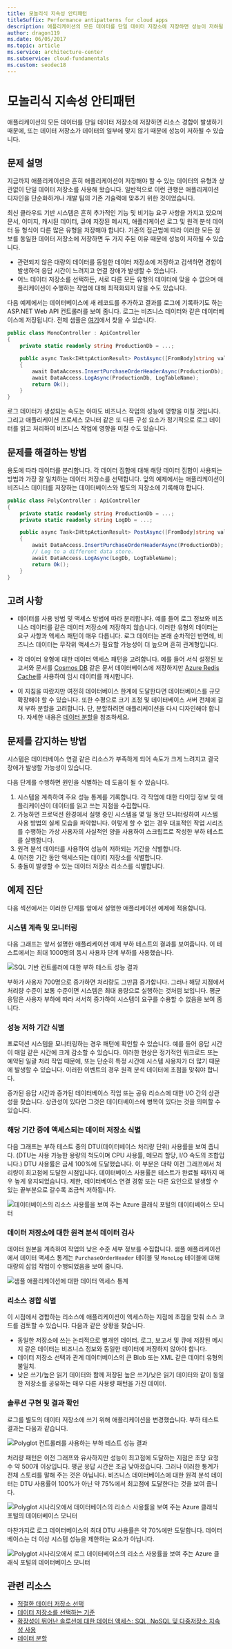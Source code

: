 ```yaml
---
title: 모놀리식 지속성 안티패턴
titleSuffix: Performance antipatterns for cloud apps
description: 애플리케이션의 모든 데이터를 단일 데이터 저장소에 저장하면 성능이 저하될 수 있습니다.
author: dragon119
ms.date: 06/05/2017
ms.topic: article
ms.service: architecture-center
ms.subservice: cloud-fundamentals
ms.custom: seodec18
---
```


# <a name="monolithic-persistence-antipattern"></a>모놀리식 지속성 안티패턴

애플리케이션의 모든 데이터를 단일 데이터 저장소에 저장하면 리소스 경합이 발생하기 때문에, 또는 데이터 저장소가 데이터의 일부에 맞지 않기 때문에 성능이 저하될 수 있습니다.

## <a name="problem-description"></a>문제 설명

지금까지 애플리케이션은 흔히 애플리케이션이 저장해야 할 수 있는 데이터의 유형과 상관없이 단일 데이터 저장소를 사용해 왔습니다. 일반적으로 이런 관행은 애플리케이션 디자인을 단순화하거나 개발 팀의 기존 기술력에 맞추기 위한 것이었습니다.

최신 클라우드 기반 시스템은 흔히 추가적인 기능 및 비기능 요구 사항을 가지고 있으며 문서, 이미지, 캐시된 데이터, 큐에 저장된 메시지, 애플리케이션 로그 및 원격 분석 데이터 등 형식이 다른 많은 유형을 저장해야 합니다. 기존의 접근법에 따라 이러한 모든 정보를 동일한 데이터 저장소에 저장하면 두 가지 주된 이유 때문에 성능이 저하될 수 있습니다.

- 관련되지 않은 대량의 데이터를 동일한 데이터 저장소에 저장하고 검색하면 경합이 발생하여 응답 시간이 느려지고 연결 장애가 발생할 수 있습니다.
- 어느 데이터 저장소를 선택하든, 서로 다른 모든 유형의 데이터에 맞을 수 없으며 애플리케이션이 수행하는 작업에 대해 최적화되지 않을 수도 있습니다.

다음 예제에서는 데이터베이스에 새 레코드를 추가하고 결과를 로그에 기록하기도 하는 ASP.NET Web API 컨트롤러를 보여 줍니다. 로그는 비즈니스 데이터와 같은 데이터베이스에 저장됩니다. 전체 샘플은 [여기][sample-app]에서 찾을 수 있습니다.

```csharp
public class MonoController : ApiController
{
    private static readonly string ProductionDb = ...;

    public async Task<IHttpActionResult> PostAsync([FromBody]string value)
    {
        await DataAccess.InsertPurchaseOrderHeaderAsync(ProductionDb);
        await DataAccess.LogAsync(ProductionDb, LogTableName);
        return Ok();
    }
}
```

로그 데이터가 생성되는 속도는 아마도 비즈니스 작업의 성능에 영향을 미칠 것입니다. 그리고 애플리케이션 프로세스 모니터 같은 또 다른 구성 요소가 정기적으로 로그 데이터를 읽고 처리하여 비즈니스 작업에 영향을 미칠 수도 있습니다.

## <a name="how-to-fix-the-problem"></a>문제를 해결하는 방법

용도에 따라 데이터를 분리합니다. 각 데이터 집합에 대해 해당 데이터 집합이 사용되는 방법과 가장 잘 일치하는 데이터 저장소를 선택합니다. 앞의 예제에서는 애플리케이션이 비즈니스 데이터를 저장하는 데이터베이스와 별도의 저장소에 기록해야 합니다.

```csharp
public class PolyController : ApiController
{
    private static readonly string ProductionDb = ...;
    private static readonly string LogDb = ...;

    public async Task<IHttpActionResult> PostAsync([FromBody]string value)
    {
        await DataAccess.InsertPurchaseOrderHeaderAsync(ProductionDb);
        // Log to a different data store.
        await DataAccess.LogAsync(LogDb, LogTableName);
        return Ok();
    }
}
```

## <a name="considerations"></a>고려 사항

- 데이터를 사용 방법 및 액세스 방법에 따라 분리합니다. 예를 들어 로그 정보와 비즈니스 데이터를 같은 데이터 저장소에 저장하지 않습니다. 이러한 유형의 데이터는 요구 사항과 액세스 패턴이 매우 다릅니다. 로그 데이터는 본래 순차적인 반면에, 비즈니스 데이터는 무작위 액세스가 필요할 가능성이 더 높으며 흔히 관계형입니다.

- 각 데이터 유형에 대한 데이터 액세스 패턴을 고려합니다. 예를 들어 서식 설정된 보고서와 문서를 [Cosmos DB][CosmosDB] 같은 문서 데이터베이스에 저장하지만 [Azure Redis Cache][Azure-cache]를 사용하여 임시 데이터를 캐시합니다.

- 이 지침을 따랐지만 여전히 데이터베이스 한계에 도달한다면 데이터베이스를 규모 확장해야 할 수 있습니다. 또한 수평으로 크기 조정 및 데이터베이스 서버 전체에 걸쳐 부하 분할을 고려합니다. 단, 분할하려면 애플리케이션을 다시 디자인해야 합니다. 자세한 내용은 [데이터 분할][DataPartitioningGuidance]을 참조하세요.

## <a name="how-to-detect-the-problem"></a>문제를 감지하는 방법

시스템은 데이터베이스 연결 같은 리소스가 부족하게 되어 속도가 크게 느려지고 결국 장애가 발생할 가능성이 있습니다.

다음 단계를 수행하면 원인을 식별하는 데 도움이 될 수 있습니다.

1. 시스템을 계측하여 주요 성능 통계를 기록합니다. 각 작업에 대한 타이밍 정보 및 애플리케이션이 데이터를 읽고 쓰는 지점을 수집합니다.
2. 가능하면 프로덕션 환경에서 실행 중인 시스템을 몇 일 동안 모니터링하여 시스템 사용 방법의 실제 모습을 파악합니다. 이렇게 할 수 없는 경우 대표적인 작업 시리즈를 수행하는 가상 사용자의 사실적인 양을 사용하여 스크립트로 작성한 부하 테스트를 실행합니다.
3. 원격 분석 데이터를 사용하여 성능이 저하되는 기간을 식별합니다.
4. 이러한 기간 동안 액세스되는 데이터 저장소를 식별합니다.
5. 충돌이 발생할 수 있는 데이터 저장소 리소스를 식별합니다.

## <a name="example-diagnosis"></a>예제 진단

다음 섹션에서는 이러한 단계를 앞에서 설명한 애플리케이션 예제에 적용합니다.

### <a name="instrument-and-monitor-the-system"></a>시스템 계측 및 모니터링

다음 그래프는 앞서 설명한 애플리케이션 예제 부하 테스트의 결과를 보여줍니다. 이 테스트에서는 최대 1000명의 동시 사용자 단계 부하를 사용했습니다.

![SQL 기반 컨트롤러에 대한 부하 테스트 성능 결과][MonolithicScenarioLoadTest]

부하가 사용자 700명으로 증가하면 처리량도 그만큼 증가합니다. 그러나 해당 지점에서 처리량 수준이 보통 수준이면 시스템은 최대 용량으로 실행하는 것처럼 보입니다. 평균 응답은 사용자 부하에 따라 서서히 증가하여 시스템이 요구를 수용할 수 없음을 보여 줍니다.

### <a name="identify-periods-of-poor-performance"></a>성능 저하 기간 식별

프로덕션 시스템을 모니터링하는 경우 패턴에 확인할 수 있습니다. 예를 들어 응답 시간이 매일 같은 시간에 크게 감소할 수 있습니다. 이러한 현상은 정기적인 워크로드 또는 예약된 일괄 처리 작업 때문에, 또는 단순히 특정 시간에 시스템 사용자가 더 많기 때문에 발생할 수 있습니다. 이러한 이벤트의 경우 원격 분석 데이터에 초점을 맞춰야 합니다.

증가된 응답 시간과 증가된 데이터베이스 작업 또는 공유 리소스에 대한 I/O 간의 상관성을 찾습니다. 상관성이 있다면 그것은 데이터베이스에 병목이 있다는 것을 의미할 수 있습니다.

### <a name="identify-which-data-stores-are-accessed-during-those-periods"></a>해당 기간 중에 액세스되는 데이터 저장소 식별

다음 그래프는 부하 테스트 중의 DTU(데이터베이스 처리량 단위) 사용률을 보여 줍니다. (DTU는 사용 가능한 용량의 척도이며 CPU 사용률, 메모리 할당, I/O 속도의 조합입니다.) DTU 사용률은 금세 100%에 도달했습니다. 이 부분은 대략 이전 그래프에서 처리량이 최고점에 도달한 시점입니다. 데이터베이스 사용률은 테스트가 완료될 때까지 매우 높게 유지되었습니다. 제한, 데이터베이스 연결 경합 또는 다른 요인으로 발생할 수 있는 끝부분으로 갈수록 조금씩 저하됩니다.

![데이터베이스의 리소스 사용률을 보여 주는 Azure 클래식 포털의 데이터베이스 모니터][MonolithicDatabaseUtilization]

### <a name="examine-the-telemetry-for-the-data-stores"></a>데이터 저장소에 대한 원격 분석 데이터 검사

데이터 원본을 계측하여 작업의 낮은 수준 세부 정보를 수집합니다. 샘플 애플리케이션에서 데이터 액세스 통계는 `PurchaseOrderHeader` 테이블 및 `MonoLog` 테이블에 대해 대량의 삽입 작업이 수행되었음을 보여 줍니다.

![샘플 애플리케이션에 대한 데이터 액세스 통계][MonolithicDataAccessStats]

### <a name="identify-resource-contention"></a>리소스 경합 식별

이 시점에서 경합하는 리소스에 애플리케이션이 액세스하는 지점에 초점을 맞춰 소스 코드를 검토할 수 있습니다. 다음과 같은 상황을 찾습니다.

- 동일한 저장소에 쓰는 논리적으로 별개인 데이터. 로그, 보고서 및 큐에 저장된 메시지 같은 데이터는 비즈니스 정보와 동일한 데이터에 저장하지 않아야 합니다.
- 데이터 저장소 선택과 관계 데이터베이스의 큰 Blob 또는 XML 같은 데이터 유형의 불일치.
- 낮은 쓰기/높은 읽기 데이터와 함께 저장된 높은 쓰기/낮은 읽기 데이터와 같이 동일한 저장소를 공유하는 매우 다른 사용량 패턴을 가진 데이터.

### <a name="implement-the-solution-and-verify-the-result"></a>솔루션 구현 및 결과 확인

로그를 별도의 데이터 저장소에 쓰기 위해 애플리케이션을 변경했습니다. 부하 테스트 결과는 다음과 같습니다.

![Polyglot 컨트롤러를 사용하는 부하 테스트 성능 결과][PolyglotScenarioLoadTest]

처리량 패턴은 이전 그래프와 유사하지만 성능이 최고점에 도달하는 지점은 초당 요청 수 약 500개 이상입니다. 평균 응답 시간은 조금 낮아졌습니다. 그러나 이러한 통계가 전체 스토리를 말해 주는 것은 아닙니다. 비즈니스 데이터베이스에 대한 원격 분석 데이터는 DTU 사용률이 100%가 아닌 약 75%에서 최고점에 도달한다는 것을 보여 줍니다.

![Polyglot 시나리오에서 데이터베이스의 리소스 사용률을 보여 주는 Azure 클래식 포털의 데이터베이스 모니터][PolyglotDatabaseUtilization]

마찬가지로 로그 데이터베이스의 최대 DTU 사용률은 약 70%에만 도달합니다. 데이터베이스는 더 이상 시스템 성능을 제한하는 요소가 아닙니다.

![Polyglot 시나리오에서 로그 데이터베이스의 리소스 사용률을 보여 주는 Azure 클래식 포털의 데이터베이스 모니터][LogDatabaseUtilization]

## <a name="related-resources"></a>관련 리소스

- [적절한 데이터 저장소 선택][data-store-overview]
- [데이터 저장소를 선택하는 기준][data-store-comparison]
- [확장성이 뛰어난 솔루션에 대한 데이터 액세스: SQL, NoSQL 및 다중저장소 지속성 사용][Data-Access-Guide]
- [데이터 분할][DataPartitioningGuidance]

[sample-app]: https://github.com/mspnp/performance-optimization/tree/master/MonolithicPersistence
[CosmosDB]: https://azure.microsoft.com/services/cosmos-db/
[Azure-cache]: /azure/redis-cache/
[Data-Access-Guide]: https://msdn.microsoft.com/library/dn271399.aspx
[DataPartitioningGuidance]: ../../best-practices/data-partitioning.md
[data-store-overview]: ../../guide/technology-choices/data-store-overview.md
[data-store-comparison]: ../../guide/technology-choices/data-store-comparison.md

[MonolithicScenarioLoadTest]: _images/MonolithicScenarioLoadTest.jpg
[MonolithicDatabaseUtilization]: _images/MonolithicDatabaseUtilization.jpg
[MonolithicDataAccessStats]: _images/MonolithicDataAccessStats.jpg
[PolyglotScenarioLoadTest]: _images/PolyglotScenarioLoadTest.jpg
[PolyglotDatabaseUtilization]: _images/PolyglotDatabaseUtilization.jpg
[LogDatabaseUtilization]: _images/LogDatabaseUtilization.jpg

